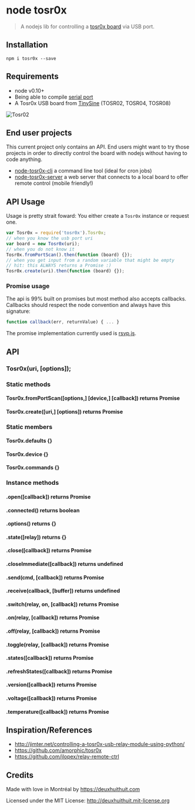 # node tosr0x

> A nodejs lib for controlling a [tosr0x board](http://www.tinyosshop.com/index.php?route=product/product&product_id=365) via USB port.

## Installation

```
npm i tosr0x --save
```

## Requirements

- node v0.10+
- Being able to compile [serial port](https://github.com/voodootikigod/node-serialport#to-install)
- A Tosr0x USB board from [TinySine](http://www.tinyosshop.com/) (TOSR02, TOSR04, TOSR08)

![Tosr02](http://www.tinyosshop.com/image/cache/data/Relay%20Boards/TOSR02-1-228x228.jpg)

## End user projects

This current project only contains an API. End users might want to try those projects in order to directly control the board with nodejs without having to code anything.

- [node-tosr0x-cli](https://github.com/DeuxHuitHuit/node-tosr0x-cli) a command line tool (ideal for cron jobs)
- [node-tosr0x-server](https://github.com/DeuxHuitHuit/node-tosr0x-server) a web server that connects to a local board to offer remote control (mobile friendly!)

## API Usage

Usage is pretty strait foward: You either create a `Tosr0x` instance or request one.

```js
var Tosr0x = require('tosr0x').Tosr0x;
// when you know the usb port uri
var board = new Tosr0x(uri);
// when you do not know it
Tosr0x.fromPortScan().then(function (board) {});
// when you get input from a random variable that might be empty
// hit: this ALWAYS returns a Promise :)
Tosr0x.create(uri).then(function (board) {});
```

### Promise usage

The api is 99% built on promises but most method also accepts callbacks.
Callbacks should respect the node convention and always have this signature:

```js
function callback(err, returnValue) { ... }
```

The promise implementation currently used is [rsvp.js](https://github.com/tildeio/rsvp.js).

## API

### Tosr0x(uri, [options]);

### Static methods

#### Tosr0x.fromPortScan([options,] [device,] [callback]) returns Promise

#### Tosr0x.create([uri,] [options]) returns Promise

### Static members

#### Tosr0x.defaults {}

#### Tosr0x.device {}

#### Tosr0x.commands {}

### Instance methods

#### .open([callback]) returns Promise

#### .connected() returns boolean

#### .options() returns {}

#### .state([relay]) returns {}

#### .close([callback]) returns Promise

#### .closeImmediate([callback]) returns undefined

#### .send(cmd, [callback]) returns Promise

#### .receive(callback, [buffer]) returns undefined

#### .switch(relay, on, [callback]) returns Promise

#### .on(relay, [callback]) returns Promise

#### .off(relay, [callback]) returns Promise

#### .toggle(relay, [callback]) returns Promise

#### .states([callback]) returns Promise
#### .refreshStates([callback]) returns Promise

#### .version([callback]) returns Promise

#### .voltage([callback]) returns Promise

#### .temperature([callback]) returns Promise


## Inspiration/References

- <http://jimter.net/controlling-a-tosr0x-usb-relay-module-using-python/>
- <https://github.com/amorphic/tosr0x>
- <https://github.com/jlopex/relay-remote-ctrl>

## Credits

Made with love in Montréal by <https://deuxhuithuit.com>

Licensed under the MIT License: <http://deuxhuithuit.mit-license.org>

